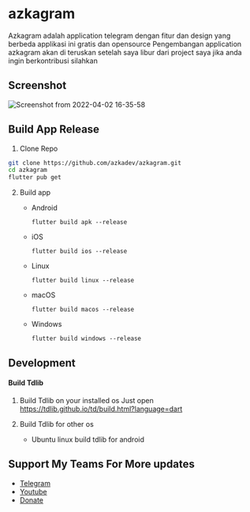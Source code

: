 # azkagram

Azkagram adalah application telegram dengan fitur dan design yang berbeda applikasi ini gratis dan opensource
Pengembangan application azkagram akan di teruskan setelah saya libur dari project saya jika anda ingin berkontribusi silahkan


## Screenshot

![Screenshot from 2022-04-02 16-35-58](https://user-images.githubusercontent.com/82513502/161377233-65e5f511-1c38-4ee5-9c78-a72f80ef3a37.png)

## Build App Release

1. Clone Repo
```bash
git clone https://github.com/azkadev/azkagram.git
cd azkagram
flutter pub get
```

2. Build app

    - Android
        ```
        flutter build apk --release
        ``` 
    - iOS
        ```
        flutter build ios --release
        ``` 
    - Linux
        ```
        flutter build linux --release
        ``` 
    - macOS
        ```
        flutter build macos --release
        ``` 
    - Windows
        ```
        flutter build windows --release
        ``` 

## Development

#### Build Tdlib
1. Build Tdlib on your installed os
Just open https://tdlib.github.io/td/build.html?language=dart 

2. Build Tdlib for other os

    - Ubuntu linux build tdlib for android


## Support My Teams For More updates

- [Telegram](https://t.me/hexaminate)
- [Youtube](https://www.youtube.com/channel/UCCHKu80MoEitU4jVyVFjS_g)
- [Donate](https://user-images.githubusercontent.com/82513502/160237496-c1f1bbbc-48f0-44e2-b28d-b396e80f099b.jpg)
